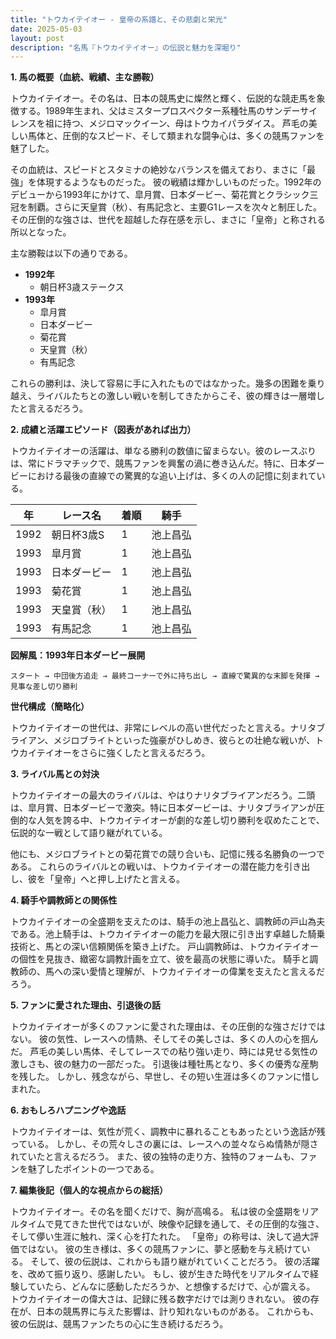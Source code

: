 ```yaml
---
title: "トウカイテイオー - 皇帝の系譜と、その悲劇と栄光"
date: 2025-05-03
layout: post
description: "名馬『トウカイテイオー』の伝説と魅力を深堀り"
---
```


**1. 馬の概要（血統、戦績、主な勝鞍）**

トウカイテイオー。その名は、日本の競馬史に燦然と輝く、伝説的な競走馬を象徴する。1989年生まれ、父はミスタープロスペクター系種牡馬のサンデーサイレンスを祖に持つ、メジロマックイーン、母はトウカイパラダイス。  芦毛の美しい馬体と、圧倒的なスピード、そして類まれな闘争心は、多くの競馬ファンを魅了した。

その血統は、スピードとスタミナの絶妙なバランスを備えており、まさに「最強」を体現するようなものだった。  彼の戦績は輝かしいものだった。1992年のデビューから1993年にかけて、皐月賞、日本ダービー、菊花賞とクラシック三冠を制覇。さらに天皇賞（秋）、有馬記念と、主要G1レースを次々と制圧した。  その圧倒的な強さは、世代を超越した存在感を示し、まさに「皇帝」と称される所以となった。

主な勝鞍は以下の通りである。

* **1992年**
    * 朝日杯3歳ステークス
* **1993年**
    * 皐月賞
    * 日本ダービー
    * 菊花賞
    * 天皇賞（秋）
    * 有馬記念

これらの勝利は、決して容易に手に入れたものではなかった。幾多の困難を乗り越え、ライバルたちとの激しい戦いを制してきたからこそ、彼の輝きは一層増したと言えるだろう。


**2. 成績と活躍エピソード（図表があれば出力）**

トウカイテイオーの活躍は、単なる勝利の数値に留まらない。彼のレースぶりは、常にドラマチックで、競馬ファンを興奮の渦に巻き込んだ。特に、日本ダービーにおける最後の直線での驚異的な追い上げは、多くの人の記憶に刻まれている。

| 年 | レース名          | 着順 | 騎手       |
|---|-----------------|-----|-------------|
| 1992 | 朝日杯3歳S       | 1   | 池上昌弘     |
| 1993 | 皐月賞           | 1   | 池上昌弘     |
| 1993 | 日本ダービー       | 1   | 池上昌弘     |
| 1993 | 菊花賞           | 1   | 池上昌弘     |
| 1993 | 天皇賞（秋）     | 1   | 池上昌弘     |
| 1993 | 有馬記念         | 1   | 池上昌弘     |


**図解風：1993年日本ダービー展開**

```
スタート → 中団後方追走 → 最終コーナーで外に持ち出し → 直線で驚異的な末脚を発揮 → 見事な差し切り勝利
```

**世代構成（簡略化）**

トウカイテイオーの世代は、非常にレベルの高い世代だったと言える。ナリタブライアン、メジロブライトといった強豪がひしめき、彼らとの壮絶な戦いが、トウカイテイオーをさらに強くしたと言えるだろう。


**3. ライバル馬との対決**

トウカイテイオーの最大のライバルは、やはりナリタブライアンだろう。二頭は、皐月賞、日本ダービーで激突。特に日本ダービーは、ナリタブライアンが圧倒的な人気を誇る中、トウカイテイオーが劇的な差し切り勝利を収めたことで、伝説的な一戦として語り継がれている。

他にも、メジロブライトとの菊花賞での競り合いも、記憶に残る名勝負の一つである。  これらのライバルとの戦いは、トウカイテイオーの潜在能力を引き出し、彼を「皇帝」へと押し上げたと言える。


**4. 騎手や調教師との関係性**

トウカイテイオーの全盛期を支えたのは、騎手の池上昌弘と、調教師の戸山為夫である。池上騎手は、トウカイテイオーの能力を最大限に引き出す卓越した騎乗技術と、馬との深い信頼関係を築き上げた。  戸山調教師は、トウカイテイオーの個性を見抜き、緻密な調教計画を立て、彼を最高の状態に導いた。  騎手と調教師の、馬への深い愛情と理解が、トウカイテイオーの偉業を支えたと言えるだろう。


**5. ファンに愛された理由、引退後の話**

トウカイテイオーが多くのファンに愛された理由は、その圧倒的な強さだけではない。  彼の気性、レースへの情熱、そしてその美しさは、多くの人の心を掴んだ。  芦毛の美しい馬体、そしてレースでの粘り強い走り、時には見せる気性の激しさも、彼の魅力の一部だった。  引退後は種牡馬となり、多くの優秀な産駒を残した。  しかし、残念ながら、早世し、その短い生涯は多くのファンに惜しまれた。


**6. おもしろハプニングや逸話**

トウカイテイオーは、気性が荒く、調教中に暴れることもあったという逸話が残っている。  しかし、その荒々しさの裏には、レースへの並々ならぬ情熱が隠されていたと言えるだろう。  また、彼の独特の走り方、独特のフォームも、ファンを魅了したポイントの一つである。


**7. 編集後記（個人的な視点からの総括）**

トウカイテイオー。その名を聞くだけで、胸が高鳴る。  私は彼の全盛期をリアルタイムで見てきた世代ではないが、映像や記録を通して、その圧倒的な強さ、そして儚い生涯に触れ、深く心を打たれた。  「皇帝」の称号は、決して過大評価ではない。  彼の生き様は、多くの競馬ファンに、夢と感動を与え続けている。  そして、彼の伝説は、これからも語り継がれていくことだろう。  彼の活躍を、改めて振り返り、感謝したい。  もし、彼が生きた時代をリアルタイムで経験していたら、どんなに感動しただろうか、と想像するだけで、心が震える。  トウカイテイオーの偉大さは、記録に残る数字だけでは測りきれない。  彼の存在が、日本の競馬界に与えた影響は、計り知れないものがある。  これからも、彼の伝説は、競馬ファンたちの心に生き続けるだろう。
